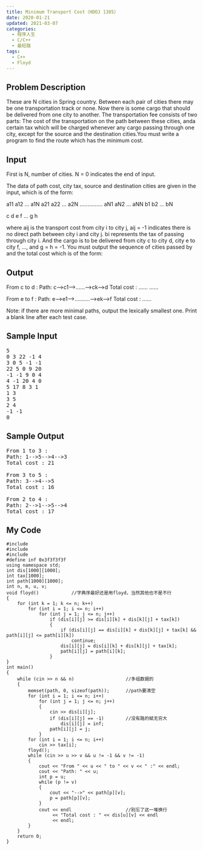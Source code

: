 ```yaml
---
title: Minimum Transport Cost（HDOJ 1385）
date: 2020-01-21
updated: 2021-03-07
categories:
  - 程序人生
  - C/C++
  - 最短路
tags:
  - C++
  - Floyd
---
```


## Problem Description

These are N cities in Spring country. Between each pair of cities there may be one transportation track or none. Now there is some cargo that should be delivered from one city to another. The transportation fee consists of two parts:
The cost of the transportation on the path between these cities, anda certain tax which will be charged whenever any cargo passing through one city, except for the source and the destination cities.You must write a program to find the route which has the minimum cost.

## Input

First is N, number of cities. N = 0 indicates the end of input.

The data of path cost, city tax, source and destination cities are given in the input, which is of the form:

a11 a12 ... a1N
a21 a22 ... a2N
...............
aN1 aN2 ... aNN
b1 b2 ... bN

c d
e f
...
g h

where aij is the transport cost from city i to city j, aij = -1 indicates there is no direct path between city i and city j. bi represents the tax of passing through city i. And the cargo is to be delivered from city c to city d, city e to city f, ..., and g = h = -1. You must output the sequence of cities passed by and the total cost which is of the form:

## Output

From c to d :
Path: c-->c1-->......-->ck-->d
Total cost : ......
......

From e to f :
Path: e-->e1-->..........-->ek-->f
Total cost : ......

Note: if there are more minimal paths, output the lexically smallest one. Print a blank line after each test case.

## Sample Input

</h2>

<pre class="wp-block-preformatted">5
0 3 22 -1 4
3 0 5 -1 -1
22 5 0 9 20
-1 -1 9 0 4
4 -1 20 4 0
5 17 8 3 1
1 3
3 5
2 4
-1 -1
0</pre>

## Sample Output

<pre class="wp-block-preformatted">From 1 to 3 :
Path: 1-->5-->4-->3
Total cost : 21

From 3 to 5 :
Path: 3-->4-->5
Total cost : 16

From 2 to 4 :
Path: 2-->1-->5-->4
Total cost : 17</pre>

## My Code

<pre class="wp-block-code"><code lang="cpp" class="language-cpp line-numbers">#include <iostream>
#include <algorithm>
#include <cstring>
#define inf 0x3f3f3f3f
using namespace std;
int dis[1000][1000];
int tax[1000];
int path[1000][1000];
int n, m, u, v;
void floyd()            //字典序最好还是用floyd，当然其他也不是不行
{
    for (int k = 1; k <= n; k++)
        for (int i = 1; i <= n; i++)
            for (int j = 1; j <= n; j++)
                if (dis[i][j] >= dis[i][k] + dis[k][j] + tax[k])
                {
                    if (dis[i][j] == dis[i][k] + dis[k][j] + tax[k] && path[i][j] <= path[i][k])
                        continue;
                    dis[i][j] = dis[i][k] + dis[k][j] + tax[k];
                    path[i][j] = path[i][k];
                }
}
int main()
{
    while (cin >> n && n)                   //多组数据的
    {
        memset(path, 0, sizeof(path));      //path要清空
        for (int i = 1; i <= n; i++)
            for (int j = 1; j <= n; j++)
            {
                cin >> dis[i][j];
                if (dis[i][j] == -1)        //没有路的赋无穷大
                    dis[i][j] = inf;
                path[i][j] = j;
            }
        for (int i = 1; i <= n; i++)
            cin >> tax[i];
        floyd();
        while (cin >> u >> v && u != -1 && v != -1)
        {
            cout << "From " << u << " to " << v << " :" << endl;
            cout << "Path: " << u;
            int p = u;
            while (p != v)
            {
                cout << "-->" << path[p][v];
                p = path[p][v];
            }
            cout << endl                    //别忘了这一堆换行
                 << "Total cost : " << dis[u][v] << endl
                 << endl;
        }
    }
    return 0;
}</code></pre>
